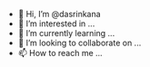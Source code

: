- 👋 Hi, I’m @dasrinkana
- 👀 I’m interested in ...
- 🌱 I’m currently learning ...
- 💞️ I’m looking to collaborate on ...
- 📫 How to reach me ...

<!---
dasrinkana/dasrinkana is a ✨ special ✨ repository because its `README.md` (this file) appears on your GitHub profile.
You can click the Preview link to take a look at your changes.
--->

